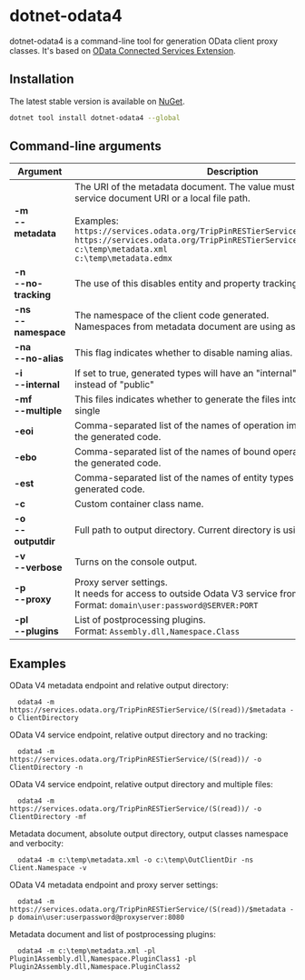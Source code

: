 # dotnet-odata4

dotnet-odata4 is a command-line tool for generation OData client proxy classes. It's based on [OData Connected Services Extension](https://github.com/OData/ODataConnectedService).

Installation
------------

The latest stable version is available on [NuGet](https://www.nuget.org/packages/dotnet-odata4/).

```sh
dotnet tool install dotnet-odata4 --global
```


Command-line arguments
------------

| Argument                  | Description |
| -------------             | ----------- |
| **-m**<br>**--metadata**  |The URI of the metadata document. The value must be set to a valid service document URI or a local file path.<br><br>Examples:<br> ```https://services.odata.org/TripPinRESTierService/(S(read))/```<br>```https://services.odata.org/TripPinRESTierService/(S(read))/$metadata```<br>```c:\temp\metadata.xml```<br>```c:\temp\metadata.edmx``` |
|**-n**<br>**--no-tracking**|The use of this disables entity and property tracking|
|**-ns**<br>**--namespace** |The namespace of the client code generated.<br>Namespaces from metadata document are using as a default.|
|**-na**<br>**--no-alias**  |This flag indicates whether to disable naming alias.|
|**-i**<br>**--internal**   |If set to true, generated types will have an "internal" class modifier instead of "public"|
|**-mf**<br>**--multiple**  |This files indicates whether to generate the files into multiple files or single|
|**-eoi**                   |Comma-separated list of the names of operation imports to exclude from the generated code.|
|**-ebo**                   |Comma-separated list of the names of bound operations to exclude from the generated code.|
|**-est**                   |Comma-separated list of the names of entity types to exclude from the generated code.|
|**-c**                     |Custom container class name.|
| **-o**<br>**--outputdir** |Full path to output directory. Current directory is using as a default.|
|**-v**<br>**--verbose**    |Turns on the console output.| 
|**-p**<br>**--proxy**      |Proxy server settings.<br>It needs for access to outside Odata V3 service from private networks.<br>Format: ```domain\user:password@SERVER:PORT```
|**-pl**<br>**--plugins**   |List of postprocessing plugins.<br>Format: ```Assembly.dll,Namespace.Class```|


Examples
------------

OData V4 metadata endpoint and relative output directory:
```
  odata4 -m https://services.odata.org/TripPinRESTierService/(S(read))/$metadata -o ClientDirectory
```
OData V4 service endpoint, relative output directory and no tracking:
```
  odata4 -m https://services.odata.org/TripPinRESTierService/(S(read))/ -o ClientDirectory -n
```
OData V4 service endpoint, relative output directory and multiple files:
```
  odata4 -m https://services.odata.org/TripPinRESTierService/(S(read))/ -o ClientDirectory -mf
```
Metadata document, absolute output directory, output classes namespace and verbocity:
```
  odata4 -m c:\temp\metadata.xml -o c:\temp\OutClientDir -ns Client.Namespace -v
```
OData V4 metadata endpoint and proxy server settings:
```
  odata4 -m https://services.odata.org/TripPinRESTierService/(S(read))/$metadata -p domain\user:userpassword@proxyserver:8080
```
Metadata document and list of postprocessing plugins:
```
  odata4 -m c:\temp\metadata.xml -pl Plugin1Assembly.dll,Namespace.PluginClass1 -pl Plugin2Assembly.dll,Namespace.PluginClass2
```
